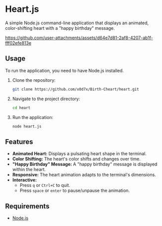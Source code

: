 # Heart.js

A simple Node.js command-line application that displays an animated, color-shifting heart with a "happy birthday" message.


https://github.com/user-attachments/assets/d64e7d81-2af8-4207-ab1f-fff02efe813e




## Usage

To run the application, you need to have Node.js installed.

1.  Clone the repository:
    ```bash
    git clone https://github.com/x0d7x/Birth-Cheart/heart.git
    ```
2.  Navigate to the project directory:
    ```bash
    cd heart
    ```
3.  Run the application:
    ```bash
    node heart.js
    ```

## Features

*   **Animated Heart:** Displays a pulsating heart shape in the terminal.
*   **Color Shifting:** The heart's color shifts and changes over time.
*   **"Happy Birthday" Message:** A "happy birthday" message is displayed within the heart.
*   **Responsive:** The heart animation adapts to the terminal's dimensions.
*   **Interactive:**
    *   Press `q` or `Ctrl+C` to quit.
    *   Press `space` or `enter` to pause/unpause the animation.

## Requirements

*   [Node.js](https://nodejs.org/)
